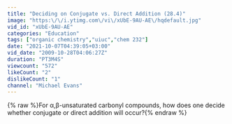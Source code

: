```yaml
---
title: "Deciding on Conjugate vs. Direct Addition (28.4)"
image: "https:\/\/i.ytimg.com\/vi\/xUbE-9AU-AE\/hqdefault.jpg"
vid_id: "xUbE-9AU-AE"
categories: "Education"
tags: ["organic chemistry","uiuc","chem 232"]
date: "2021-10-07T04:39:05+03:00"
vid_date: "2009-10-28T04:06:27Z"
duration: "PT3M4S"
viewcount: "572"
likeCount: "2"
dislikeCount: "1"
channel: "Michael Evans"
---
```

{% raw %}For α,β-unsaturated carbonyl compounds, how does one decide whether conjugate or direct addition will occur?{% endraw %}

